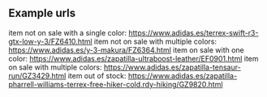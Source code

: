 ## Example urls

item not on sale with a single color: https://www.adidas.es/terrex-swift-r3-gtx-low-y-3/FZ6410.html
item not on sale with multiple colors: https://www.adidas.es/y-3-makura/FZ6364.html
item on sale with one color: https://www.adidas.es/zapatilla-ultraboost-leather/EF0901.html
item on sale with multiple colors: https://www.adidas.es/zapatilla-tensaur-run/GZ3429.html
item out of stock: https://www.adidas.es/zapatilla-pharrell-williams-terrex-free-hiker-cold.rdy-hiking/GZ9820.html